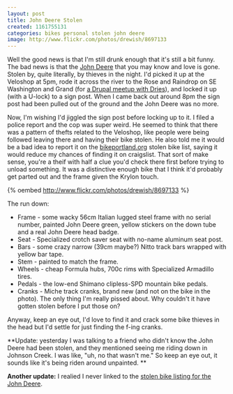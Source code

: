 ```yaml
---
layout: post
title: John Deere Stolen
created: 1161755131
categories: bikes personal stolen john deere
image: http://www.flickr.com/photos/drewish/8697133
---
```

Well the good news is that I'm still drunk enough that it's still a bit funny. The bad news is that the [John Deere](http://flickr.com/photos/drewish/tags/johndeere) that you may know and love is gone. Stolen by, quite literally, by thieves in the night. I'd picked it up at the Veloshop at 5pm, rode it across the river to the Rose and Raindrop on SE Washington and Grand (for [a Drupal meetup with Dries](http://groups.drupal.org/node/1657)), and locked it up (with a U-lock) to a sign post. When I came back out around 8pm the sign post had been pulled out of the ground and the John Deere was no more.

Now, I'm wishing I'd jiggled the sign post before locking up to it. I filed a police report and the cop was super weird. He seemed to think that there was a pattern of thefts related to the Veloshop, like people were being followed leaving there and having their bike stolen. He also told me it would be a bad idea to report it on the [bikeportland.org](http://bikeportland.org) stolen bike list, saying it would reduce my chances of finding it on craigslist. That sort of make sense, you're a theif with half a clue you'd check there first before trying to unload something. It was a distinctive enough bike that I think it'd probably get parted out and the frame given the Krylon touch.

{% oembed http://www.flickr.com/photos/drewish/8697133 %}

The run down:

- Frame - some wacky 56cm Italian lugged steel frame with no serial number, painted John Deere green, yellow stickers on the down tube and a real John Deere head badge.
- Seat - Specialized crotch saver seat with no-name aluminum seat post.
- Bars - some crazy narrow (39cm maybe?) Nitto track bars wrapped with yellow bar tape.
- Stem - painted to match the frame.
- Wheels - cheap Formula hubs, 700c rims with Specialized Armadillo tires.
- Pedals - the low-end Shimano clipless-SPD mountain bike pedals.
- Cranks - Miche track cranks, brand new (and not on the bike in the photo). The only thing I'm really pissed about. Why couldn't it have gotten stolen before I put those on?

Anyway, keep an eye out, I'd love to find it and crack some bike thieves in the head but I'd settle for just finding the f-ing cranks.

**Update: yesterday I was talking to a friend who didn't know the John Deere had been stolen, and they mentioned seeing me riding down in Johnson Creek. I was like, "uh, no that wasn't me." So keep an eye out, it sounds like it's being riden around unpainted. **

**Another update:** I realied I never linked to the [stolen bike listing for the John Deere](http://finetoothcog.com/site/bike_matches/302).
